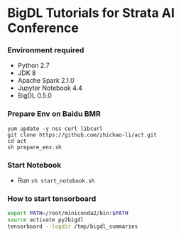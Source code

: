 # BigDL Tutorials for Strata AI Conference

### Environment required
+ Python 2.7
+ JDK 8
+ Apache Spark 2.1.0
+ Jupyter Notebook 4.4
+ BigDL 0.5.0

### Prepare Env on Baidu BMR
```
yum update -y nss curl libcurl
git clone https://github.com/zhichao-li/act.git
cd act
sh prepare_env.sh
```

### Start Notebook
* Run ```sh start_notebook.sh```

### How to start tensorboard
``` bash
export PATH=/root/miniconda2/bin:$PATH
source activate py2bigdl 
tensorboard --logdir /tmp/bigdl_summaries
```
